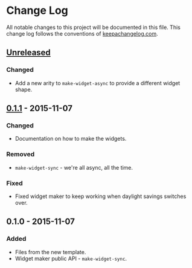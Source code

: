 # Change Log
All notable changes to this project will be documented in this file. This change log follows the conventions of [keepachangelog.com](http://keepachangelog.com/).

## [Unreleased][unreleased]
### Changed
- Add a new arity to `make-widget-async` to provide a different widget shape.

## [0.1.1] - 2015-11-07
### Changed
- Documentation on how to make the widgets.

### Removed
- `make-widget-sync` - we're all async, all the time.

### Fixed
- Fixed widget maker to keep working when daylight savings switches over.

## 0.1.0 - 2015-11-07
### Added
- Files from the new template.
- Widget maker public API - `make-widget-sync`.

[unreleased]: https://github.com/your-name/crossword/compare/0.1.1...HEAD
[0.1.1]: https://github.com/your-name/crossword/compare/0.1.0...0.1.1

